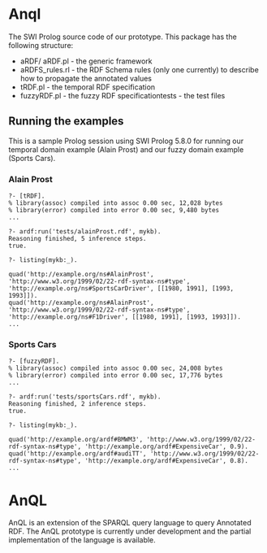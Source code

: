 # Anql

The SWI Prolog source code of our prototype. This package has the following structure:

* aRDF/ aRDF.pl - the generic framework 
* aRDFS_rules.rl - the RDF Schema rules (only one currently) to describe how to propagate the annotated values 
* tRDF.pl - the temporal RDF specification 
* fuzzyRDF.pl - the fuzzy RDF specificationtests - the test files 

## Running the examples

This is a sample Prolog session using SWI Prolog 5.8.0 for running our temporal domain example (Alain Prost) and our fuzzy domain example (Sports Cars).

### Alain Prost 
```
?- [tRDF].
% library(assoc) compiled into assoc 0.00 sec, 12,028 bytes
% library(error) compiled into error 0.00 sec, 9,480 bytes
...

?- ardf:run('tests/alainProst.rdf', mykb).
Reasoning finished, 5 inference steps.
true.

?- listing(mykb:_).

quad('http://example.org/ns#AlainProst', 'http://www.w3.org/1999/02/22-rdf-syntax-ns#type', 'http://example.org/ns#SportsCarDriver', [[1980, 1991], [1993, 1993]]).
quad('http://example.org/ns#AlainProst', 'http://www.w3.org/1999/02/22-rdf-syntax-ns#type', 'http://example.org/ns#F1Driver', [[1980, 1991], [1993, 1993]]).
...
```
### Sports Cars
```
?- [fuzzyRDF].
% library(assoc) compiled into assoc 0.00 sec, 24,008 bytes
% library(error) compiled into error 0.00 sec, 17,776 bytes
...

?- ardf:run('tests/sportsCars.rdf', mykb).
Reasoning finished, 2 inference steps.
true.

?- listing(mykb:_).

quad('http://example.org/ardf#BMWM3', 'http://www.w3.org/1999/02/22-rdf-syntax-ns#type', 'http://example.org/ardf#ExpensiveCar', 0.9).
quad('http://example.org/ardf#audiTT', 'http://www.w3.org/1999/02/22-rdf-syntax-ns#type', 'http://example.org/ardf#ExpensiveCar', 0.8).
...
```

# AnQL
AnQL is an extension of the SPARQL query language to query Annotated RDF. The AnQL prototype is currently under development and the partial implementation of the language is available. 
